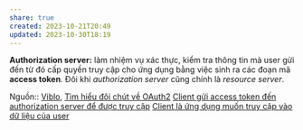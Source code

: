 ```yaml
---
share: true
created: 2023-10-21T20:49
updated: 2023-10-30T18:19
---
```

**Authorization server:** làm nhiệm vụ xác thực, kiểm tra thông tin mà user gửi đến từ đó cấp quyền truy cập cho ứng dụng bằng việc sinh ra các đoạn mã **access token**. Đôi khi _authorization server_ cũng chính là _resource server_.

Nguồn:: [Viblo](Viblo.md), [Tìm hiểu đôi chút về OAuth2](https://viblo.asia/p/tim-hieu-doi-chut-ve-oauth2-eW65GvMLlDO)
[Client gửi access token đến authorization server để được truy cập](./Client%20g%E1%BB%ADi%20access%20token%20%C4%91%E1%BA%BFn%20authorization%20server%20%C4%91%E1%BB%83%20%C4%91%C6%B0%E1%BB%A3c%20truy%20c%E1%BA%ADp.md)
[Client là ứng dụng muốn truy cập vào dữ liệu của user](./Client%20l%C3%A0%20%E1%BB%A9ng%20d%E1%BB%A5ng%20mu%E1%BB%91n%20truy%20c%E1%BA%ADp%20v%C3%A0o%20d%E1%BB%AF%20li%E1%BB%87u%20c%E1%BB%A7a%20user.md)
